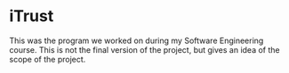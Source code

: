 # iTrust
 This was the program we worked on during my Software Engineering course. This is not the final version of the project, but gives an idea of the scope of the project.
